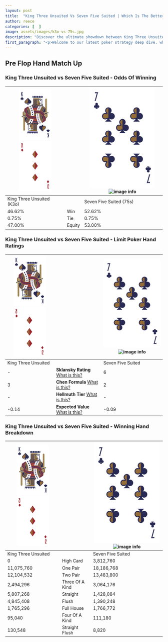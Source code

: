 ```yaml
---
layout: post
title:  "King Three Unsuited Vs Seven Five Suited | Which Is The Better Hand In Poker? A Complete Guide"
author: reece
categories: [  ]
image: assets/images/k3o-vs-75s.jpg
description: "Discover the ultimate showdown between King Three Unsuited and Seven Five Suited in poker! Uncover the odds, strategies, and scenarios where one hand triumphs over the other. Get ready to up your poker game with this thrilling analysis."
first_paragraph: "<p>Welcome to our latest poker strategy deep dive, where we're pitting two distinct hands against each other in a high-stakes showdown: King Three Unsuited vs Seven Five Suited.</p><p>In the dynamic world of poker, every decision counts, and knowing which hand holds the upper hand is key to your success at the table.</p><p>In this article, we'll dissect these two hands, explore the scenarios where one dominates the other, and equip you with the knowledge to make strategic choices that can tip the odds in your favor.</p><p>Get ready to unravel the intriguing dynamics of these poker hands and elevate your game to new heights.</p>"
---
```




[comment]: # (sp0)

## Pre Flop Hand Match Up

<div class="table hand-ratings" markdown="1"> 



### King Three Unsuited vs Seven Five Suited - Odds Of Winning


    
| ![image info](assets/images/hand1/K.png) ![image info](assets/images/hand1/3o.png) |  | ![image info](assets/images/hand2/7.png) ![image info](assets/images/hand2/5s.png) |
| -------- | -------- | -------- |
| King Three Unsuited (K3o) |  | Seven Five Suited (75s) |
| 46.62% | Win | 52.62% |
| 0.75% | Tie | 0.75% |
| 47.00% | Equity | 53.00% |




[comment]: # (sp1)



### King Three Unsuited vs Seven Five Suited - Limit Poker Hand Ratings


    
| ![image info](assets/images/hand1/K.png) ![image info](assets/images/hand1/3o.png) |  | ![image info](assets/images/hand2/7.png) ![image info](assets/images/hand2/5s.png) |
| -------- | -------- | -------- |
| King Three Unsuited |  | Seven Five Suited |
| - | **Sklansky Rating** [What is this?](/sklansky-rating-explained) | 6 |
| 3 | **Chen Formula** [What is this?](/chen-formula-explained) | 2 |
| - | **Hellmuth Tier** [What is this?](/Hellmuth-tier-explained) | - |
| -0.14 | **Expected Value** [What is this?](/expected-value-explained) | -0.09 |




[comment]: # (sp2)



### King Three Unsuited vs Seven Five Suited - Winning Hand Breakdown


    
| ![image info](assets/images/hand1/K.png) ![image info](assets/images/hand1/3o.png) |  | ![image info](assets/images/hand2/7.png) ![image info](assets/images/hand2/5s.png) |
| -------- | -------- | -------- |
| King Three Unsuited |  | Seven Five Suited |
| 0 | High Card | 3,812,760 |
| 11,075,760 | One Pair | 18,186,768 |
| 12,104,532 | Two Pair | 13,483,800 |
| 2,494,296 | Three Of A Kind | 3,064,176 |
| 5,807,268 | Straight | 1,428,084 |
| 4,845,408 | Flush | 1,390,248 |
| 1,765,296 | Full House | 1,766,772 |
| 95,040 | Four Of A Kind | 111,180 |
| 130,548 | Straight Flush | 8,820 |




[comment]: # (sp3)



</div>

[comment]: # (sp4)



[comment]: # (sp5)

